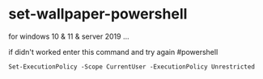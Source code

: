 # set-wallpaper-powershell
for windows 10 & 11 & server 2019 ...

if didn't worked enter this command and try again
#powershell
```
Set-ExecutionPolicy -Scope CurrentUser -ExecutionPolicy Unrestricted
```
